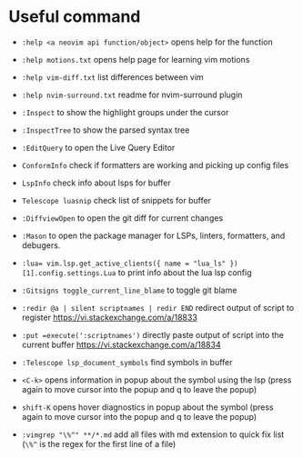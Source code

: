 # Useful command
- `:help <a neovim api function/object>` opens help for the function
- `:help motions.txt` opens help page for learning vim motions
- `:help vim-diff.txt` list differences between vim
- `:help nvim-surround.txt` readme for nvim-surround plugin

- `:Inspect` to show the highlight groups under the cursor
- `:InspectTree` to show the parsed syntax tree
- `:EditQuery` to open the Live Query Editor
- `ConformInfo` check if formatters are working and picking up config files
- `LspInfo` check info about lsps for buffer
- `Telescope luasnip` check list of snippets for buffer

- `:DiffviewOpen` to open the git diff for current changes

- `:Mason` to open the package manager for LSPs, linters, formatters, and debugers.


- `:lua= vim.lsp.get_active_clients({ name = "lua_ls" })[1].config.settings.Lua` to print info about the lua lsp config
- `:Gitsigns toggle_current_line_blame` to toggle git blame

- `:redir @a | silent scriptnames | redir END` redirect output of script to register https://vi.stackexchange.com/a/18833
- `:put =execute(':scriptnames')` directly paste output of script into the current buffer https://vi.stackexchange.com/a/18834

- `:Telescope lsp_document_symbols` find symbols in buffer

- `<C-k>` opens information in popup about the symbol using the lsp (press again to move cursor into the popup and q to leave the popup)
- `shift-K` opens hover diagnostics in popup about the symbol (press again to move cursor into the popup and q to leave the popup)

- `:vimgrep "\%^" **/*.md` add all files with md extension to quick fix list (`\%^` is the regex for the first line of a file)

